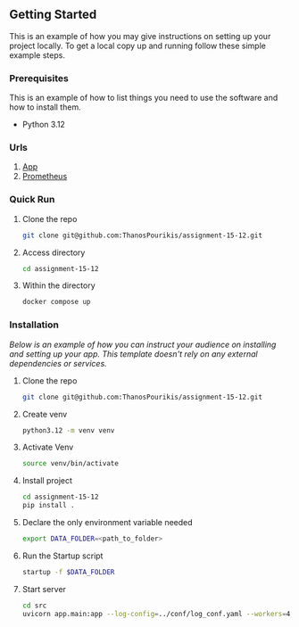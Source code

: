 ## Getting Started

This is an example of how you may give instructions on setting up your project locally.
To get a local copy up and running follow these simple example steps.

### Prerequisites

This is an example of how to list things you need to use the software and how to install them.
* Python 3.12
### Urls
1. [App](http://localhost:8000)
2. [Prometheus](http://localhost:9090)
### Quick Run
1. Clone the repo
   ```sh
   git clone git@github.com:ThanosPourikis/assignment-15-12.git
   ```
2. Access directory
    ```sh 
   cd assignment-15-12
    ```
3. Within the directory
    ```sh
    docker compose up
    ```
### Installation

_Below is an example of how you can instruct your audience on installing and setting up your app. This template doesn't rely on any external dependencies or services._

1. Clone the repo
   ```sh
   git clone git@github.com:ThanosPourikis/assignment-15-12.git
   ```
2. Create venv
   ```sh
   python3.12 -m venv venv
   ```
3. Activate Venv
    ```sh
    source venv/bin/activate
    ```
4. Install project
    ```sh
   cd assignment-15-12
   pip install .
   ```
5. Declare the only environment variable needed
   ```sh
   export DATA_FOLDER=<path_to_folder>
   ```
6. Run the Startup script
   ```sh
   startup -f $DATA_FOLDER
   ```
7. Start server
    ```sh
   cd src
   uvicorn app.main:app --log-config=../conf/log_conf.yaml --workers=4
    ```
